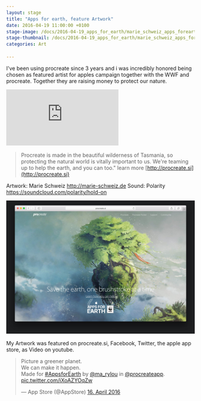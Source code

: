 ```yaml
---
layout: stage
title: "Apps for earth, feature Artwork"
date: 2016-04-19 11:00:00 +0100
stage-image: /docs/2016-04-19_apps_for_earth/marie_schweiz_apps_forearth.jpg
stage-thumbnail: /docs/2016-04-19_apps_for_earth/marie_schweiz_apps_forearth.jpg
categories: Art

---
```


I've been using procreate since 3 years and i was incredibly honored being chosen as featured artist for apples campaign together with the WWF and procreate. Together they are raising money to protect our nature.

<div class="embedd">
    <iframe src="https://www.youtube.com/embed/Kg1wIVzjtT8" frameborder="0" allowfullscreen></iframe>
</div>

>Procreate is made in the beautiful wilderness of Tasmania, so protecting the natural world is vitally important to us. We're teaming up to help the earth, and you can too." learn more [http://procreate.si](http://procreate.si)

Artwork: Marie Schweiz http://marie-schweiz.de
Sound: Polarity https://soundcloud.com/polarity/hold-on

<img class="image-wide" src="/docs/2016-04-19_apps_for_earth/Screenshot_procreate-si_website.jpg" />

My Artwork was featured on procreate.si, Facebook, Twitter, the apple app store, as Video on youtube.

<blockquote class="twitter-tweet" data-lang="de"><p lang="en" dir="ltr">Picture a greener planet. <br>We can make it happen. <br>Made for <a href="https://twitter.com/hashtag/AppsforEarth?src=hash">#AppsforEarth</a> by <a href="https://twitter.com/ma_rylou">@ma_rylou</a> in <a href="https://twitter.com/procreateapp">@procreateapp</a>. <a href="https://t.co/iXoAZYOqZw">pic.twitter.com/iXoAZYOqZw</a></p>&mdash; App Store (@AppStore) <a href="https://twitter.com/AppStore/status/721452362989232128">16. April 2016</a></blockquote>
<script async src="//platform.twitter.com/widgets.js" charset="utf-8"></script>